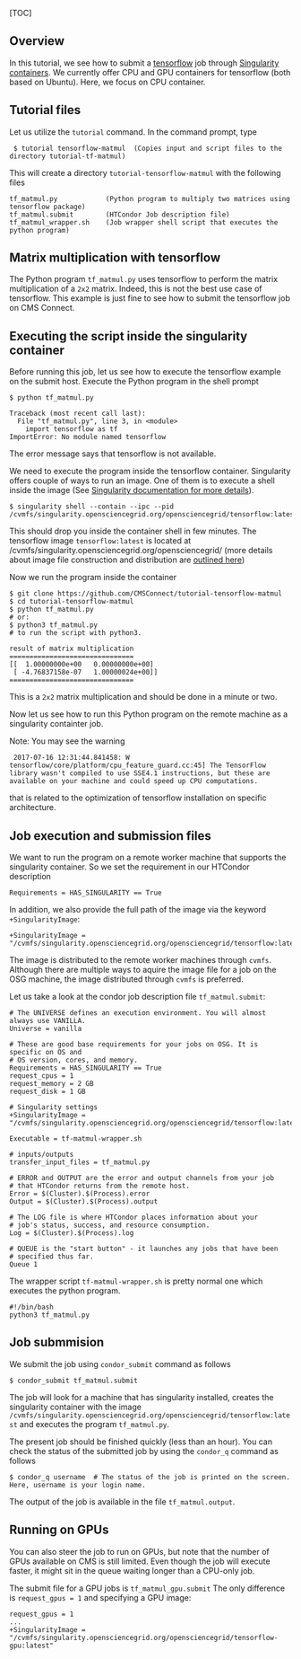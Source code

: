 [title]: - "Tensorflow - A simple matrix multiplication"
[TOC] 

## Overview

In this tutorial, we see how to submit a [tensorflow](https://www.tensorflow.org/) job through [Singularity containers](https://support.opensciencegrid.org/solution/articles/12000024676-singularity-containers).  We currently offer CPU and GPU  containers for tensorflow (both based on Ubuntu). Here, we focus on CPU container.  

## Tutorial files

Let us utilize the `tutorial` command. In the command prompt, type

	 $ tutorial tensorflow-matmul  (Copies input and script files to the directory tutorial-tf-matmul)
 
This will create a directory `tutorial-tensorflow-matmul` with the following files
   
    tf_matmul.py            (Python program to multiply two matrices using tensorflow package)
    tf_matmul.submit        (HTCondor Job description file)
    tf_matmul_wrapper.sh    (Job wrapper shell script that executes the python program) 

## Matrix multiplication with tensorflow

The Python program `tf_matmul.py` uses tensorflow to perform the matrix multiplication of a `2x2` matrix. Indeed, this is not
the best use case of tensorflow. This example is just fine to see how to submit the tensorflow job on CMS Connect. 

## Executing the script inside the singularity container

Before running this job, let us see how to execute the tensorflow example on the submit host. Execute the Python program in the shell prompt

    $ python tf_matmul.py 

    Traceback (most recent call last):
      File "tf_matmul.py", line 3, in <module>
        import tensorflow as tf
    ImportError: No module named tensorflow

The error message says that tensorflow is not available. 

We need to execute the program inside the tensorflow container. Singularity offers couple of ways to run an image. One of them is to execute a shell inside the image (See [Singularity documentation for more details](http://singularity.lbl.gov/user-guide)). 

    $ singularity shell --contain --ipc --pid /cvmfs/singularity.opensciencegrid.org/opensciencegrid/tensorflow:latest

This should drop you inside the container shell in few minutes. The tensorflow image `tensorflow:latest` is located 
at /cvmfs/singularity.opensciencegrid.org/opensciencegrid/ (more details about image file construction and distribution are [outlined here](https://support.opensciencegrid.org/solution/articles/12000024676-singularity-containers))

Now we run the program inside the container

    $ git clone https://github.com/CMSConnect/tutorial-tensorflow-matmul
    $ cd tutorial-tensorflow-matmul
    $ python tf_matmul.py
    # or:
    $ python3 tf_matmul.py
    # to run the script with python3.

    result of matrix multiplication
    ===============================
    [[  1.00000000e+00   0.00000000e+00]
     [ -4.76837158e-07   1.00000024e+00]]
    ===============================

This is a `2x2` matrix multiplication and should be done in a minute or two. 

Now let us see how to run this Python program on the remote machine as a singularity containter job. 

Note: You may see the warning 

     2017-07-16 12:31:44.841458: W tensorflow/core/platform/cpu_feature_guard.cc:45] The TensorFlow library wasn't compiled to use SSE4.1 instructions, but these are available on your machine and could speed up CPU computations.

that is related to the optimization of tensorflow installation on specific architecture. 

## Job execution and submission files

We want to run the program on a remote worker machine that supports the singularity container. So we set the requirement in our HTCondor description 

    Requirements = HAS_SINGULARITY == True

In addition, we also provide the full path of the image via the keyword `+SingularityImage`:

    +SingularityImage = "/cvmfs/singularity.opensciencegrid.org/opensciencegrid/tensorflow:latest"

The image is distributed to the remote worker machines through `cvmfs`. Although there are multiple ways to aquire the 
image file for a job on the OSG machine, the image distributed through `cvmfs` is preferred. 
 
Let us take a look at the  condor job description file `tf_matmul.submit`: 

    # The UNIVERSE defines an execution environment. You will almost always use VANILLA.
    Universe = vanilla

    # These are good base requirements for your jobs on OSG. It is specific on OS and
    # OS version, cores, and memory.
    Requirements = HAS_SINGULARITY == True
    request_cpus = 1
    request_memory = 2 GB
    request_disk = 1 GB

    # Singularity settings
    +SingularityImage = "/cvmfs/singularity.opensciencegrid.org/opensciencegrid/tensorflow:latest"

    Executable = tf-matmul-wrapper.sh

    # inputs/outputs
    transfer_input_files = tf_matmul.py

    # ERROR and OUTPUT are the error and output channels from your job
    # that HTCondor returns from the remote host.
    Error = $(Cluster).$(Process).error
    Output = $(Cluster).$(Process).output

    # The LOG file is where HTCondor places information about your
    # job's status, success, and resource consumption.
    Log = $(Cluster).$(Process).log

    # QUEUE is the "start button" - it launches any jobs that have been
    # specified thus far.
    Queue 1

The wrapper script `tf-matmul-wrapper.sh` is pretty normal one which executes the python program. 

    #!/bin/bash
    python3 tf_matmul.py


## Job submmision 

We submit the job using `condor_submit` command as follows

	$ condor_submit tf_matmul.submit 

The job will look for a machine that has singularity installed, creates the singularity container with the 
image `/cvmfs/singularity.opensciencegrid.org/opensciencegrid/tensorflow:latest` and executes the program `tf_matmul.py`. 


The present job should be finished quickly (less than an hour). You can check the status of the submitted job by using the `condor_q` command as follows

	$ condor_q username  # The status of the job is printed on the screen. Here, username is your login name.

The output of the job is available in the file `tf_matmul.output`. 

## Running on GPUs

You can also steer the job to run on GPUs, but note that the number of GPUs available on 
CMS is still limited. Even though the job will execute faster, it might sit in the queue waiting
longer than a CPU-only job.

The submit file for a GPU jobs is `tf_matmul_gpu.submit` The only difference is
`request_gpus = 1` and specifying a GPU image:

    request_gpus = 1
    ...
    +SingularityImage = "/cvmfs/singularity.opensciencegrid.org/opensciencegrid/tensorflow-gpu:latest"
